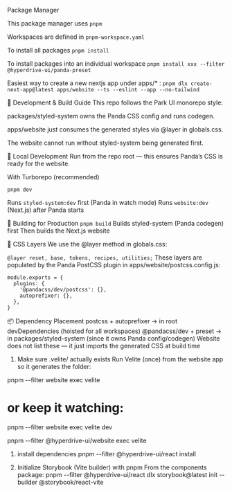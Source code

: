 Package Manager

This package manager uses `pnpm`

Workspaces are defined in `pnpm-workspace.yaml`

To install all packages
`pnpm install`

To install packages into an individual workspace
`pnpm install xxx --filter @hyperdrive-ui/panda-preset`

Easiest way to create a new nextjs app under apps/\* :
`pnpm dlx create-next-app@latest apps/website --ts --eslint --app --no-tailwind`

🚀 Development & Build Guide
This repo follows the Park UI monorepo style:

packages/styled-system owns the Panda CSS config and runs codegen.

apps/website just consumes the generated styles via @layer in globals.css.

The website cannot run without styled-system being generated first.

🔹 Local Development
Run from the repo root — this ensures Panda’s CSS is ready for the website.

With Turborepo (recommended)

`pnpm dev`

Runs `styled-system:dev` first (Panda in watch mode)
Runs `website:dev` (Next.js) after Panda starts

🔹 Building for Production
`pnpm build`
Builds styled-system (Panda codegen) first
Then builds the Next.js website

🔹 CSS Layers
We use the @layer method in globals.css:

`@layer reset, base, tokens, recipes, utilities;`
These layers are populated by the Panda PostCSS plugin in apps/website/postcss.config.js:

```
module.exports = {
  plugins: {
    '@pandacss/dev/postcss': {},
    autoprefixer: {},
  },
}
```

📦 Dependency Placement
postcss + autoprefixer → in root devDependencies (hoisted for all workspaces)
@pandacss/dev + preset → in packages/styled-system (since it owns Panda config/codegen)
Website does not list these — it just imports the generated CSS at build time

1. Make sure .velite/ actually exists
   Run Velite (once) from the website app so it generates the folder:

pnpm --filter website exec velite

# or keep it watching:

pnpm --filter website exec velite dev

pnpm --filter @hyperdrive-ui/website exec velite

1. install dependencies
   pnpm --filter @hyperdrive-ui/react install

2. Initialize Storybook (Vite builder) with pnpm
   From the components package:
   pnpm --filter @hyperdrive-ui/react dlx storybook@latest init --builder @storybook/react-vite
